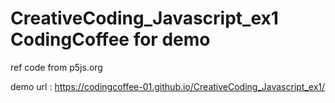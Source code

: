 # CreativeCoding_Javascript_ex1 CodingCoffee for demo
ref code from p5js.org

demo url : https://codingcoffee-01.github.io/CreativeCoding_Javascript_ex1/
